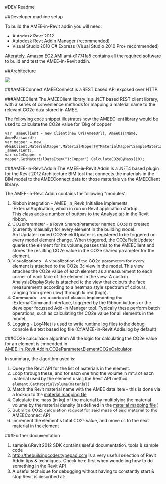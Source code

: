 #DEV Readme

##Developer machine setup

To build the AMEE-in-Revit addin you will need:

 * Autodesk Revit 2012
 * Autodesk Revit Addin Manager (recommended)
 * Visual Studio 2010 C# Express (Visual Studio 2010 Pro+ recommended)

Alterately, Amazon EC2 AMI ami-d1774fa5 contains all the required software to build and test the AMEE-in-Revit addin.

##Architecture

<img src="http://dl.dropbox.com/u/33609233/AMEE/screenshots/architecture.jpeg">

###AMEEConnect
AMEEConnect is a REST based API exposed over HTTP.  

###AMEEClient
The AMEEClient library is a .NET based REST client library, with a series of convenience methods 
for mapping a material name to the relevant CO2e data stored in AMEE.

The following code snippet illustrates how the AMEEClient library would be used to 
calculate the CO2e value for 10kg of copper

    var _ameeClient = new Client(new Uri(AmeeUrl), AmeeUserName, AmeePassword);
    var mapper = new AMEEClient.MaterialMapper.MaterialMapper(@"MaterialMapper\SampleMaterialMap.xml", _ameeClient);
	var co2eCopper = mapper.GetMaterialDataItem("1:Copper").CalculateCO2eByMass(10);

###AMEE-in-Revit.Addin
The AMEE-in-Revit Addin is a .NET4 based plugin for the Revit 2012 Architecture BIM tool 
that connects the materials in the BIM model to the AMEEConnect data for 
those materials via the AMEEClient library.

The AMEE-in-Revit Addin contains the following "modules":

1.  Ribbon integration - AMEE_in_Revit_Initialise implements IExternalApplication, which in run on Revit application startup.  
This class adds a number of buttons to the Analyse tab in the Revit ribbon.
1.  CO2eParameter - a Revit SharedParameter named CO2e is created (currently manually) for every element in the building model.  
An IUpdater named CO2eFieldUpdater is registered to be triggered on every model element change.  When triggered, the CO2eFieldUpdater
queries the element for its volume, passes this to the AMEEClient and stores the resulting CO2e value in the CO2e shared parameter 
for the element.
1.  Visualizations - A visualization of the CO2e parameters for every element is attached to the CO2e 3d view in the model.  This view 
attaches the CO2e value of each element as a measurement to each corner of each face of the element in the view.  A custom AnalysisDisplayStyle
is attached to the view that colours the face measurements according to a heatmap style spectrum of colours, ranging from green (low)
through to red (high).
1.  Commands - are a series of classes implementing the IExternalCommand interface, triggered by the Ribbon buttons or the developer
focussed Add-in Manager tool.  Typically these perform batch operations, such as calculating the CO2e value for all elements in the model.
1.  Logging - Log4Net is used to write runtime log files to the debug console & a text based log file (C:\AMEE-in-Revit.Addin.log by default)

###CO2e calculation algorithm
All the logic for calculating the CO2e value for an element is embedded in 
[AMEE_in_Revit.Addin.CO2eParameter.ElementCO2eCalculator](https://github.com/AMEE/revit/blob/a5d4ab34bbcb809dd7075c6324c4623aae43730d/src/AMEE-in-Revit.Addin/CO2eParameter/ElementCO2eCalculator.cs).

In summary, the algorithm used is:
1.  Query the Revit API for the list of materials in the element.
1.  Loop through these, and for each one find the volume in m^3 of each material used by the element using 
the Revit API method ```element.GetMaterialVolume(material)```
1.  Match the Revit material name with the AMEE data item - this is done via a lookup to the 
[material mapping file](https://github.com/AMEE/revit/blob/master/src/AMEE-in-Revit.Addin/Revit2AMEEMaterialMap.xml)
1.  Calculate the mass (in kg) of the material by multiplying the material volume by the material 
density (as defined in the [material mapping file](https://github.com/AMEE/revit/blob/master/src/AMEE-in-Revit.Addin/Revit2AMEEMaterialMap.xml) )
1.  Submit a CO2e calculation request for said mass of said material to the AMEEConnect API
1.  Increment the element's total CO2e value, and move on to the next material in the element

###Further documentation

1.  samples\Revit 2012 SDK contains useful documentation, tools & sample code
1.  http://thebuildingcoder.typepad.com is a very useful selection of Revit Addin tips & techniques.  Check here first when wondering 
how to do something in the Revit API
1.  A useful technique for debugging without having to constantly start & stop Revit is described at:
